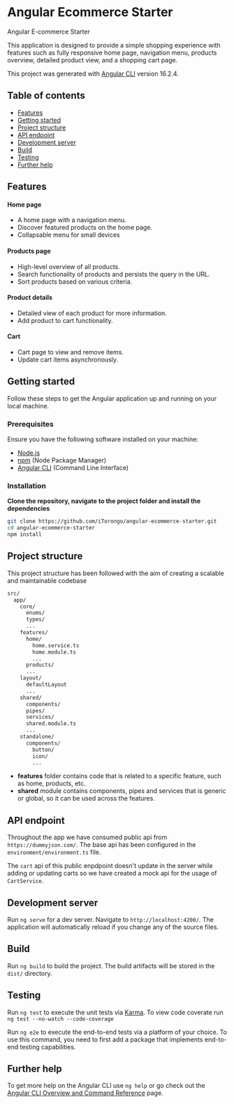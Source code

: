 # Angular Ecommerce Starter

Angular E-commerce Starter

This application is designed to provide a simple shopping experience with features such as fully responsive home page, navigation menu, products overview, detailed product view, and a shopping cart page.

This project was generated with [Angular CLI](https://github.com/angular/angular-cli) version 16.2.4.

## Table of contents

- [Features](#features)
- [Getting started](#getting-started)
- [Project structure](#project-structure)
- [API endpoint](#api-endpoint)
- [Development server](#development-server)
- [Build](#build)
- [Testing](#testing)
- [Further help](#further-help)

## Features

#### Home page

- A home page with a navigation menu.
- Discover featured products on the home page.
- Collapsable menu for small devices

#### Products page

- High-level overview of all products.
- Search functionality of products and persists the query in the URL.
- Sort products based on various criteria.

#### Product details

- Detailed view of each product for more information.
- Add product to cart functionality.

#### Cart

- Cart page to view and remove items.
- Update cart items asynchronously.

## Getting started

Follow these steps to get the Angular application up and running on your local machine.

### Prerequisites

Ensure you have the following software installed on your machine:

- [Node.js](https://nodejs.org/)
- [npm](https://www.npmjs.com/) (Node Package Manager)
- [Angular CLI](https://angular.io/cli) (Command Line Interface)

### Installation

**Clone the repository, navigate to the project folder and install the dependencies**

```bash
git clone https://github.com/iTorongo/angular-ecommerce-starter.git
cd angular-ecommerce-starter
npm install
```

## Project structure

This project structure has been followed with the aim of creating a scalable and maintainable codebase

```bash
src/
  app/
    core/
      enums/
      types/
      ...
    features/
      home/
        home.service.ts
        home.module.ts
        ...
      products/
      ...
    layout/
      defaultLayout
      ...
    shared/
      components/
      pipes/
      services/
      shared.module.ts
      ...
    standalone/
      components/
        button/
        icon/
        ...
```

- **features** folder contains code that is related to a specific feature, such as home, products, etc.
- **shared** module contains components, pipes and services that is generic or global, so it can be used across the features.

## API endpoint

Throughout the app we have consumed public api from `https://dummyjson.com/`. The base api has been configured in the `environment/environment.ts` file.

The `cart` api of this public enpdpoint doesn't update in the server while adding or updating carts so we have created a mock api for the usage of `CartService`.

## Development server

Run `ng serve` for a dev server. Navigate to `http://localhost:4200/`. The application will automatically reload if you change any of the source files.

## Build

Run `ng build` to build the project. The build artifacts will be stored in the `dist/` directory.

## Testing

Run `ng test` to execute the unit tests via [Karma](https://karma-runner.github.io). To view code coverate run `ng test --no-watch --code-coverage`

Run `ng e2e` to execute the end-to-end tests via a platform of your choice. To use this command, you need to first add a package that implements end-to-end testing capabilities.

## Further help

To get more help on the Angular CLI use `ng help` or go check out the [Angular CLI Overview and Command Reference](https://angular.io/cli) page.
